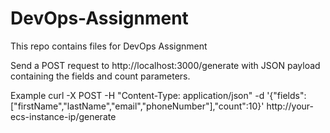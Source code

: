 # DevOps-Assignment
This repo contains files for DevOps Assignment

Send a POST request to http://localhost:3000/generate with JSON payload containing the fields and count parameters.

Example
curl -X POST -H "Content-Type: application/json" -d '{"fields":["firstName","lastName","email","phoneNumber"],"count":10}' http://your-ecs-instance-ip/generate
